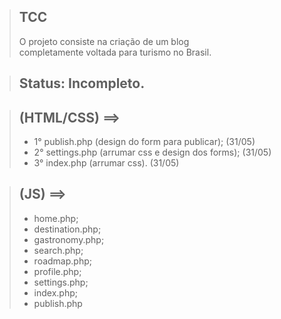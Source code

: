 > ## TCC
> O projeto consiste na criação de um blog <br> completamente voltada para turismo no Brasil.

> ## Status: Incompleto.

> ## (HTML/CSS) ==>
> + 1° publish.php (design do form para publicar); (31/05)
> + 2° settings.php (arrumar css e design dos forms); (31/05)
> + 3° index.php (arrumar css). (31/05)

> ## (JS) ==>
> + home.php;
> + destination.php;
> + gastronomy.php;
> + search.php;
> + roadmap.php;
> + profile.php;
> + settings.php;
> + index.php;
> + publish.php